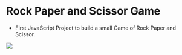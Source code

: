 # Rock Paper and Scissor Game
* First JavaScript Project to build a small Game of Rock Paper and Scissor.

![](https://github.com/raj-shah14/rock-paper-scissor/blob/master/images/lose.gif)
